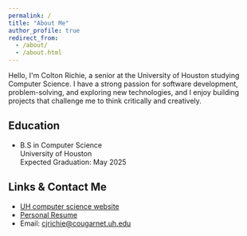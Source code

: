 ```yaml
---
permalink: /
title: "About Me"
author_profile: true
redirect_from: 
  - /about/
  - /about.html
---
```

 Hello, I'm Colton Richie, a senior at the University of Houston studying Computer Science. I have a strong passion for software development, problem-solving, and exploring new technologies, and I enjoy building projects that challenge me to think critically and creatively.

## Education

- B.S in Computer Science <br>
  University of Houston <br>
  Expected Graduation: May 2025

## Links & Contact Me

- [UH computer science website](https://www.uh.edu/nsm/computer-science/)
- [Personal Resume](/academicpages.github.io/files/Resume-ColtonJoeRichie.pdf)
- Email: cjrichie@cougarnet.uh.edu
